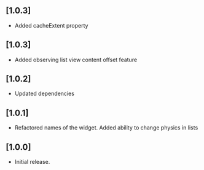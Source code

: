 ## [1.0.3]

* Added cacheExtent property

## [1.0.3]

* Added observing list view content offset feature

## [1.0.2]

* Updated dependencies

## [1.0.1]

* Refactored names of the widget. Added ability to change physics in lists

## [1.0.0]

* Initial release.
